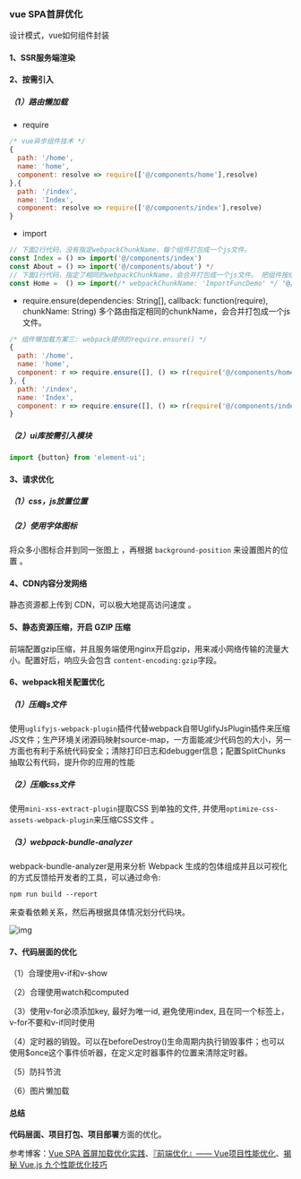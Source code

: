 ### vue SPA首屏优化

设计模式，vue如何组件封装

#### 1、SSR服务端渲染

#### 2、按需引入

##### （1）路由懒加载

- require

```javascript
/* vue异步组件技术 */
{
  path: '/home',
  name: 'home',
  component: resolve => require(['@/components/home'],resolve)
},{
  path: '/index',
  name: 'Index',
  component: resolve => require(['@/components/index'],resolve)
}
```

- import

```javascript
// 下面2行代码，没有指定webpackChunkName，每个组件打包成一个js文件。
const Index = () => import('@/components/index')
const About = () => import('@/components/about') */
// 下面1行代码，指定了相同的webpackChunkName，会合并打包成一个js文件。 把组件按组分块
const Home =  () => import(/* webpackChunkName: 'ImportFuncDemo' */ '@/components/home')）
```

- require.ensure(dependencies: String[], callback: function(require), chunkName: String)  多个路由指定相同的chunkName，会合并打包成一个js文件。

```javascript
/* 组件懒加载方案三: webpack提供的require.ensure() */
{
  path: '/home',
  name: 'home',
  component: r => require.ensure([], () => r(require('@/components/home')), 'demo')
}, {
  path: '/index',
  name: 'Index',
  component: r => require.ensure([], () => r(require('@/components/index')), 'demo')
}
```

##### （2）ui库按需引入模块

```javascript
import {button} from 'element-ui';
```

#### 3、请求优化

##### （1）css，js放置位置

##### （2）使用字体图标

 将众多小图标合并到同一张图上 ，再根据 `background-position` 来设置图片的位置 。

#### 4、CDN内容分发网络

静态资源都上传到 CDN，可以极大地提高访问速度 。

#### 5、静态资源压缩，开启 GZIP 压缩

前端配置gzip压缩，并且服务端使用nginx开启gzip，用来减小网络传输的流量大小。配置好后，响应头会包含 `content-encoding:gzip`字段。

#### 6、webpack相关配置优化

##### （1）压缩js文件

使用`uglifyjs-webpack-plugin`插件代替webpack自带UglifyJsPlugin插件来压缩JS文件；生产环境关闭源码映射source-map，一方面能减少代码包的大小，另一方面也有利于系统代码安全；清除打印日志和debugger信息；配置SplitChunks 抽取公有代码，提升你的应用的性能

##### （2）压缩css文件

使用`mini-xss-extract-plugin`提取CSS 到单独的文件, 并使用`optimize-css-assets-webpack-plugin`来压缩CSS文件 。

##### （3）webpack-bundle-analyzer

webpack-bundle-analyzer是用来分析 Webpack 生成的包体组成并且以可视化的方式反馈给开发者的工具，可以通过命令:    

```
npm run build --report
```

来查看依赖关系，然后再根据具体情况划分代码块。

![img](https://p1-jj.byteimg.com/tos-cn-i-t2oaga2asx/gold-user-assets/2017/7/5/7d95caf73d8533c119519566b805ea64~tplv-t2oaga2asx-watermark.awebp)

 

#### 7、代码层面的优化

（1）合理使用v-if和v-show

（2）合理使用watch和computed

（3）使用v-for必须添加key, 最好为唯一id, 避免使用index, 且在同一个标签上，v-for不要和v-if同时使用

（4）定时器的销毁。可以在beforeDestroy()生命周期内执行销毁事件；也可以使用$once这个事件侦听器，在定义定时器事件的位置来清除定时器。

（5）防抖节流

（6）图片懒加载

#### 总结

**代码层面、项目打包、项目部署**方面的优化。

参考博客：[Vue SPA 首屏加载优化实践](https://juejin.cn/post/6844903519993118734#heading-0)、[『前端优化』—— Vue项目性能优化](https://juejin.cn/post/6857856269488193549#heading-0)、[揭秘 Vue.js 九个性能优化技巧](https://juejin.cn/post/6922641008106668045#heading-0)